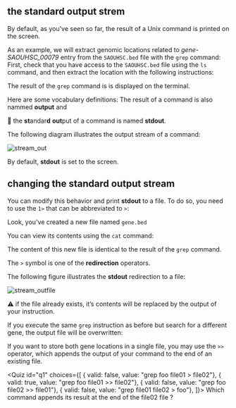 <script>
import Quiz from "components/Quiz.svelte";
import Execute from "components/Execute.svelte";
</script>

## the standard output strem

By default, as you've seen so far, the result of a Unix command is printed on the screen.

As an example, we will extract genomic locations related to *gene-SAOUHSC_00079* entry from the `SAOUHSC.bed` file with the `grep` command:
First, check that you have access to the `SAOUHSC.bed` file using the `ls` command, and then extract the location with the following instructions:

<Execute command="ls" />

<Execute command="ls Data" />

<Execute command="cd Data" />

<Execute command="grep SAOUHSC_00079 SAOUHSC.bed" />

The result of the `grep` command is is displayed on the terminal.

Here are some vocabulary definitions:
The result of a command is also nammed **output** and

📕 the **st**andar**d** **out**put of a command is named **stdout**.

The following diagram illustrates the output stream of a command:

<img src="/data/ifb-4/stream_out.png" style="max-width:100%" alt="stream_out">

By default, **stdout** is set to the screen.

## changing the standard output stream

You can modify this behavior and print **stdout** to a file.
To do so, you need to use the `1>` that can be abbreviated to `>`:

<Execute command="grep gene-SAOUHSC_00079 SAOUHSC.bed > gene.bed" />

Look, you've created a new file named `gene.bed`

<Execute command="ls" />

You can view its contents using the `cat` command:

<Execute command="cat gene.bed" />

The content of this new file is identical to the result of the `grep` command.

The `>` symbol is one of the **redirection** operators.

The following figure illustrates the **stdout** redirection to a file:

<img src="/data/ifb-4/stream_outfile.png" style="max-width:100%" alt="stream_outfile">

⚠️ if the file already exists, it’s contents will be replaced by the output of your instruction.

If you execute the same `grep` instruction as before but search for a different gene, the output file will be overwritten:

<Execute command="grep gene-SAOUHSC_00078 SAOUHSC.bed > gene.bed" />

<Execute command="cat gene.bed" />

If you want to store both gene locations in a single file, you may use the `>>` operator, which appends the output of your command to the end of an existing file.

<Execute command="grep gene-SAOUHSC_00079 SAOUHSC.bed > gene.bed" />

<Execute command="grep gene-SAOUHSC_00078 SAOUHSC.bed >> gene.bed" />

<Execute command="cat gene.bed" />

<Quiz id="q1" choices={[
         { valid: false, value: "grep foo file01 > file02"},
         { valid: true, value: "grep foo file01 >> file02"},
         { valid: false, value: "grep foo file02 >> file01"},
	 { valid: false, value: "grep file01 file02 > foo"},
]}>
        <span slot="prompt">
	Which command appends its result at the end of the file02 file ?
        </span>
</Quiz>

